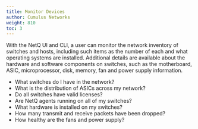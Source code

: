 ```yaml
---
title: Monitor Devices
author: Cumulus Networks
weight: 810
toc: 3
---
```

With the NetQ UI and CLI, a user can monitor the network inventory of switches and hosts, including such items as the number of each and what operating systems are installed. Additional details are available about the hardware and software components on switches, such as  the motherboard, ASIC, microprocessor, disk, memory, fan and power supply information.

- What switches do I have in the network?
- What is the distribution of ASICs across my network?
- Do all switches have valid licenses?
- Are NetQ agents running on all of my switches?
- What hardware is installed on my switches?
- How many transmit and receive packets have been dropped?
- How healthy are the fans and power supply?
